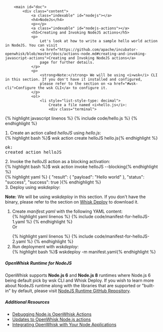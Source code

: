         <main id="doc">
            <div class="content">
                <a class="indexable" id="nodejs"></a>
                <h4>NodeJs</h4>
                <p></p>
                <a class="indexable" id="nodejs-actions"></a>
                <h5>Creating and Invoking NodeJS actions</h5>
                <p>
                    Let's look at how to write a sample hello world action in NodeJS. You can visit
                    <a href="https://github.com/apache/incubator-openwhisk/blob/master/docs/actions-node.md#creating-and-invoking-javascript-actions">Creating and Invoking NodeJS actions</a>
                    page for further details.
                </p>
                <p>
                    <strong>Note:</strong> We will be using <i>wsk</i> CLI in this section. If you don't have it installed and configured,
                    please refer to the section on <a href="#wsk-cli">Configure the wsk CLI</a> to configure it.
                </p>
                <ol>
                    <li style="list-style-type: decimal">
                        Create a file named <i>hello.js</i>:
                        <div class="terminal">
{% highlight javascript linenos %}
{% include code/hello.js %}
{% endhighlight %}
                        </div>
                    </li>
                    <li style="list-style-type: decimal">
                        Create an action called <i>helloJS</i> using <i>hello.js</i>:
                        <div class="terminal">
{% highlight bash %}$ wsk action create helloJS hello.js{% endhighlight %}
                        </div>
                        <div class="terminal">
                            <pre>ok: created action helloJS</pre>
                        </div>
                    </li>
                    <li style="list-style-type: decimal">
                        Invoke the <i>helloJS</i> action as a blocking activation:
                        <div class="terminal">
{% highlight bash %}$ wsk action invoke helloJS --blocking{% endhighlight %}
                        </div>
                        <div class="terminal">
{% highlight yaml %}
{
  "result": {
      "payload": "Hello world"
    },
    "status": "success",
    "success": true
}{% endhighlight %}
                        </div>
                    </li>
                    <li style="list-style-type: decimal">
                        Deploy using <i>wskdeploy</i>:
                        <p>
                            <strong>Note:</strong> We will be using <i>wskdeploy</i> in this section. If you don't have the binary,
                            please refer to the section on <a href="#wskdeploy">Whisk Deploy</a> to download it.
                        </p>
                        <ol>
                            <li>
                                Create <i>manifest.yaml</i> with the following YAML content:
                                <div class="terminal">
{% highlight yaml linenos %}
{% include code/manifest-for-helloJS-1.yaml %}
{% endhighlight %}
                                </div>
                                Or
                                <p></p>
                                <div class="terminal">
        {% highlight yaml linenos %}
        {% include code/manifest-for-helloJS-2.yaml %}
        {% endhighlight %}
                                </div>
                            </li>
                            <li>
                                Run deployment with <i>wskdeploy</i>:
                                <div class="terminal">
{% highlight bash %}$ wskdeploy -m manifest.yaml{% endhighlight %}
                                </div>
                            </li>
                        </ol>
                    </li>
                </ol>
                <a class="indexable" id="nodejs-runtime"></a>
                <h5>OpenWhisk Runtime for NodeJS</h5>
                <p>
                    OpenWhisk supports <strong>Node.js 6</strong> and <strong>Node.js 8</strong> runtimes where Node.js 6 being default pick by wsk CLI and Whisk Deploy.
                    If you wish to learn more about NodeJS runtime along with
                    the libraries that are supported or "built-in" by default, please visit
                    <a href="https://github.com/apache/incubator-openwhisk-runtime-nodejs/blob/master/README.md">NodeJS Runtime GitHub Repository</a>.
                </p>
                <a class="indexable" id="nodejs-additional-resources"></a>
                <h5>Additional Resources</h5>
                <ul>
                    <li><a href="https://medium.com/openwhisk/debugging-node-js-openwhisk-actions-3da3303e6741">Debugging Node.js OpenWhisk Actions</li>
                    <li><a href="https://medium.com/openwhisk/updates-to-openwhisk-node-js-actions-ed5556cd5ae9">Updates to OpenWhisk Node.js actions</a></li>
                    <li><a href="https://medium.com/openwhisk/integrating-openwhisk-with-your-node-application-d489b8a20102">Integrating OpenWhisk with Your Node Applications</a></li>
                </ul>
            </div>
        </main>
